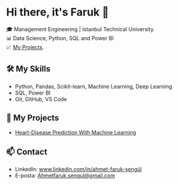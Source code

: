# Hi there, it's Faruk 👋

🎓 Management Engineering | Istanbul Technical University.  
📊 Data Science, Python, SQL and Power BI  
📈 [My Projects](https://github.com/lightlessy?tab=repositories).  

## 🛠️ My Skills
- Python, Pandas, Scikit-learn, Machine Learning, Deep Learning
- SQL, Power BI
- Git, GitHub, VS Code

## 📂 My Projects
- [Heart-Disease Prediction With Machine Learning](https://www.kaggle.com/code/ahmetfarukengl/heartdisease)

## 📫 Contact
- LinkedIn: www.linkedin.com/in/ahmet-faruk-şengül
- E-posta: Ahmetfaruk.sengul@gmail.com
